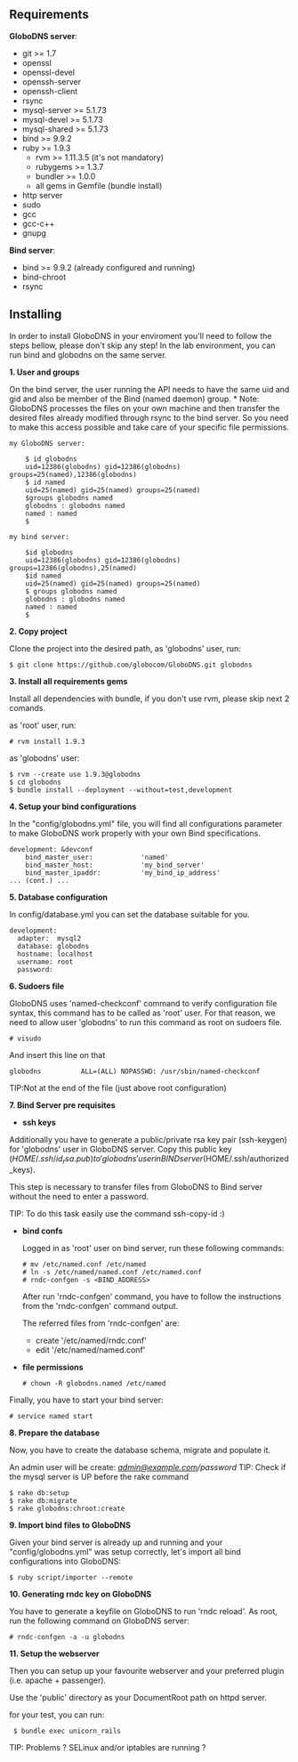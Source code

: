 ## Requirements

**GloboDNS server**:

* git >= 1.7
* openssl
* openssl-devel
* openssh-server
* openssh-client
* rsync
* mysql-server >= 5.1.73
* mysql-devel >= 5.1.73
* mysql-shared >= 5.1.73
* bind >= 9.9.2
* ruby >= 1.9.3
   * rvm >= 1.11.3.5 (it's not mandatory)
   * rubygems >= 1.3.7
   * bundler >= 1.0.0
   * all gems in Gemfile (bundle install)
* http server
* sudo
* gcc
* gcc-c++
* gnupg

**Bind server**:

* bind >= 9.9.2 (already configured and running)
* bind-chroot
* rsync

## Installing

In order to install GloboDNS in your enviroment you'll need to follow the steps bellow, please don't skip any step!
In the lab environment, you can run bind and globodns on the same server.

**1. User and groups**

On the bind server, the user running the API needs to have the same uid and gid and also be member of the Bind (named daemon) group.
    * Note: GloboDNS processes the files on your own machine and then transfer the desired files already modified through rsync to the bind server. So you need to make this access possible and take care of your specific file permissions.

    my GloboDNS server:

        $ id globodns
        uid=12386(globodns) gid=12386(globodns) groups=25(named),12386(globodns)
        $ id named
        uid=25(named) gid=25(named) groups=25(named)
        $groups globodns named
        globodns : globodns named
        named : named
        $

    my bind server:

        $id globodns
        uid=12386(globodns) gid=12386(globodns) groups=12386(globodns),25(named)
        $id named
        uid=25(named) gid=25(named) groups=25(named)
        $ groups globodns named
        globodns : globodns named
        named : named
        $

**2. Copy project**

Clone the project into the desired path, as 'globodns' user, run:

    $ git clone https://github.com/globocom/GloboDNS.git globodns

**3. Install all requirements gems**

Install all dependencies with bundle, if you don't use rvm, please skip next 2 comands.

as 'root' user, run:

    # rvm install 1.9.3
    
as 'globodns' user:
    
    $ rvm --create use 1.9.3@globodns
    $ cd globodns
    $ bundle install --deployment --without=test,development 

**4. Setup your bind configurations**

In the "config/globodns.yml" file, you will find all configurations parameter to make GloboDNS work properly with your own Bind specifications.

    development: &devconf
        bind_master_user:            'named'
        bind_master_host:            'my_bind_server'
        bind_master_ipaddr:          'my_bind_ip_address'
    ... (cont.) ...

**5. Database configuration**

In config/database.yml you can set the database suitable for you.

    development:
      adapter:  mysql2
      database: globodns
      hostname: localhost
      username: root
      password:

**6. Sudoers file**

GloboDNS uses 'named-checkconf' command to verify configuration file syntax, this command has to be called as 'root' user. For that reason, we need to allow user 'globodns' to run this command as root on sudoers file.

    # visudo

And insert this line on that

    globodns          ALL=(ALL) NOPASSWD: /usr/sbin/named-checkconf
TIP:Not at the end of the file (just above root configuration)

**7. Bind Server pre requisites**

  * **ssh keys**

  Additionally you have to generate a public/private rsa key pair (ssh-keygen) for 'globodns' user in GloboDNS server. Copy this public key ($HOME/.ssh/id_rsa.pub) to 'globodns' user in BIND server ($HOME/.ssh/authorized_keys).

  This step is necessary to transfer files from GloboDNS to Bind server without the need to enter a password.

TIP: To do this task easily use the command ssh-copy-id :)

  * **bind confs**

    Logged in as 'root' user on bind server, run these following commands:

        # mv /etc/named.conf /etc/named
        # ln -s /etc/named/named.conf /etc/named.conf
        # rndc-confgen -s <BIND_ADDRESS>

    After run 'rndc-confgen' command, you have to follow the instructions from the 'rndc-confgen' command output.

    The referred files from 'rndc-confgen' are:
     - create '/etc/named/rndc.conf'
     - edit '/etc/named/named.conf'

  * **file permissions**

        # chown -R globodns.named /etc/named


Finally, you have to start your bind server:

    # service named start


**8. Prepare the database**

Now, you have to create the database schema, migrate and populate it.

An admin user will be create: *admin@example.com/password*
TIP: Check if the mysql server is UP before the rake command 

    $ rake db:setup
    $ rake db:migrate
    $ rake globodns:chroot:create

**9. Import bind files to GloboDNS**

Given your bind server is already up and running and your "config/globodns.yml" was setup correctly, let's import
all bind configurations into GloboDNS: 

    $ ruby script/importer --remote

**10. Generating rndc key on GloboDNS**

You have to generate a keyfile on GloboDNS to run 'rndc reload'. As root, run the following command on GloboDNS server:

    # rndc-confgen -a -u globodns

**11. Setup the webserver**

Then you can setup up your favourite webserver and your preferred plugin (i.e. apache + passenger).

Use the 'public' directory as your DocumentRoot path on httpd server.

for your test, you can run:

     $ bundle exec unicorn_rails
     
TIP: Problems ? SELinux and/or iptables are running ? 


